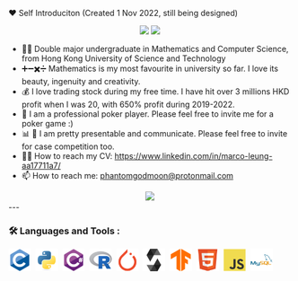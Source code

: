 ♥️ Self Introduciton (Created 1 Nov 2022, still being designed)

<div id="header" align="center">
  <img src="https://media.giphy.com/media/M9gbBd9nbDrOTu1Mqx/giphy.gif" width="100"/>
  <img src="https://media.swncdn.com/cms/BST/67147-gettyimages-899906782-noipornpan.1200w.tn.jpg" width="200"/>
</div>

- 🧑‍🎓 Double major undergraduate in Mathematics and Computer Science, from Hong Kong University of Science and Technology
- ➕➖✖️➗ Mathematics is my most favourite in university so far. I love its beauty, ingenuity and creativity.
- 💰 I love trading stock during my free time. I have hit over 3 millions HKD profit when I was 20, with 650% profit during 2019-2022.
- 🎲 I am a professional poker player. Please feel free to invite me for a poker game :)
- 📊 💬 I am pretty presentable and communicate. Please feel free to invite for case competition too.
- 👨‍💼 How to reach my CV: https://www.linkedin.com/in/marco-leung-aa17711a7/
- 📫 How to reach me: phantomgodmoon@protonmail.com


<div id="header" align="center">
  <img src="https://www.google.com/url?sa=i&url=https%3A%2F%2Fwww.cntraveler.com%2Fgalleries%2F2016-02-23%2Fthe-most-beautiful-places-in-canada&psig=AOvVaw0ltWz5rCf_zkrai502NdXu&ust=1667328353132000&source=images&cd=vfe&ved=0CA0QjRxqFwoTCPiPw6SQi_sCFQAAAAAdAAAAABAS" width="500"/>
</div>
---

### :hammer_and_wrench: Languages and Tools :
<div>
  <img src="https://raw.githubusercontent.com/devicons/devicon/1119b9f84c0290e0f0b38982099a2bd027a48bf1/icons/c/c-original.svg" title="C" alt="C" width="40" height="40"/>&nbsp;
  <img src="https://raw.githubusercontent.com/devicons/devicon/1119b9f84c0290e0f0b38982099a2bd027a48bf1/icons/python/python-original.svg"  title="Python" alt="Python" width="40" height="40"/>&nbsp;
  <img src="https://raw.githubusercontent.com/devicons/devicon/1119b9f84c0290e0f0b38982099a2bd027a48bf1/icons/csharp/csharp-original.svg" title="Csharp" alt="Csharp" width="40" height="40"/>&nbsp;
  <img src="https://raw.githubusercontent.com/devicons/devicon/1119b9f84c0290e0f0b38982099a2bd027a48bf1/icons/r/r-original.svg" title="R" alt="R" width="40" height="40"/>&nbsp;
  <img src="https://raw.githubusercontent.com/devicons/devicon/1119b9f84c0290e0f0b38982099a2bd027a48bf1/icons/pytorch/pytorch-original.svg" title="Pytorch" alt="Pytorch" width="40" height="40"/>&nbsp;
  <img src="https://raw.githubusercontent.com/devicons/devicon/1119b9f84c0290e0f0b38982099a2bd027a48bf1/icons/solidity/solidity-original.svg" title="Solidity" alt="Solidity" width="40" height="40"/>&nbsp;
  <img src="https://raw.githubusercontent.com/devicons/devicon/1119b9f84c0290e0f0b38982099a2bd027a48bf1/icons/tensorflow/tensorflow-original.svg" title="Tensorflow" alt="Tensorflow" width="40" height="40"/>&nbsp;
  <img src="https://github.com/devicons/devicon/blob/master/icons/html5/html5-original.svg" title="HTML5" alt="HTML" width="40" height="40"/>&nbsp;
  <img src="https://github.com/devicons/devicon/blob/master/icons/javascript/javascript-original.svg" title="JavaScript" alt="JavaScript" width="40" height="40"/>&nbsp;
  <img src="https://github.com/devicons/devicon/blob/master/icons/mysql/mysql-original-wordmark.svg" title="MySQL"  alt="MySQL" width="40" height="40"/>&nbsp;
